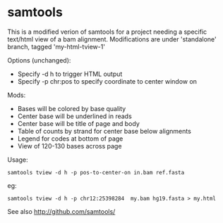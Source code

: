 samtools
========

This is a modified verion of samtools for a project needing a specific text/html view of a bam alignment.
Modifications are under 'standalone' branch, tagged 'my-html-tview-1'

Options (unchanged):

- Specify -d h to trigger HTML output
- Specify -p chr:pos to specify coordinate to center window on

Mods:

- Bases will be colored by base quality
- Center base will be underlined in reads
- Center base will be title of page and body
- Table of counts by strand for center base below alignments
- Legend for codes at bottom of page
- View of 120-130 bases across page

Usage:

    samtools tview -d h -p pos-to-center-on in.bam ref.fasta
eg:

    samtools tview -d h -p chr12:25398284  my.bam hg19.fasta > my.html


See also http://github.com/samtools/

